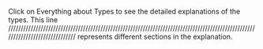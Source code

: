 Click on Everything about Types to see the detailed explanations of the types.
This line ////////////////////////////////////////////////////////////////////////////////////////////////////////////////////////////// represents different sections in the explanation.

